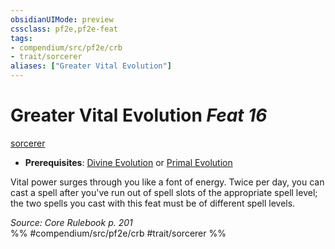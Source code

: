```yaml
---
obsidianUIMode: preview
cssclass: pf2e,pf2e-feat
tags:
- compendium/src/pf2e/crb
- trait/sorcerer
aliases: ["Greater Vital Evolution"]
---
```

# Greater Vital Evolution  *Feat 16*  
[sorcerer](../../Rules/traits/sorcerer.md)  

- **Prerequisites**: [Divine Evolution](divine-evolution.md) or [Primal Evolution](primal-evolution.md)

Vital power surges through you like a font of energy. Twice per day, you can cast a spell after you've run out of spell slots of the appropriate spell level; the two spells you cast with this feat must be of different spell levels.

*Source: Core Rulebook p. 201*  
%% #compendium/src/pf2e/crb #trait/sorcerer %%